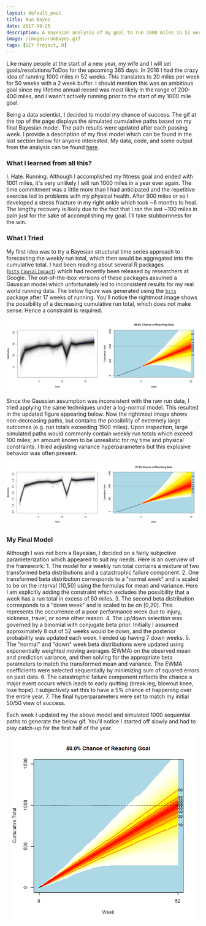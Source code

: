 ```yaml
---
layout: default_post
title: Run Bayes
date: 2017-08-25
description: A Bayesian analysis of my goal to run 1000 miles in 52 weeks.
image: /images/runBayes.gif
tags: [DIY Project, R]
---
```


Like many people at the start of a new year, my wife and I will set goals/resolutions/ToDos for the upcoming 365 days. In 2016 I had the crazy idea of running 1000 miles in 52 weeks. This translates to 20 miles per week for 50 weeks with a 2 week buffer. I should mention this was an ambitious goal since my lifetime annual record was most likely in the range of 200-400 miles, and I wasn't actively running prior to the start of my 1000 mile goal. 

Being a data scientist, I decided to model my chance of success. The gif at the top of the page displays the simulated cumulative paths based on my final Bayesian model. The path results were updated after each passing week. I provide a description of my final model  which can be found in the last section below for anyone interested. My data, code, and some output from the analysis can be found <a href="https://github.com/ChrisDienes/runBayes" target="_blank">here</a>. 

<h3>What I learned from all this?</h3> 
I. Hate. Running. Although I accomplished my fitness goal and ended with 1001 miles, it's very unlikely I will run 1000 miles in a year ever again. The time commitment was a little more than I had anticipated and the repetitive exercise led to problems with my physical health. After 900 miles or so I developed a stress fracture in my right ankle which took ~6 months to heal. The lengthy recovery is likely due to the fact that I ran the last ~100 miles in pain just for the sake of accomplishing my goal. I'll take stubbornness for the win.    

<h3>What I Tried</h3> 
My first idea was to try a Bayesian structural time series approach to forecasting the weekly run total, which then would be aggregated into the cumulative total. I had been reading about several R packages (<a href="https://cran.r-project.org/web/packages/bsts/bsts.pdf" target="_blank"><code>bsts</code></a>,<a href="https://cran.r-project.org/web/packages/CausalImpact/CausalImpact.pdf" target="_blank"><code>CausalImpact</code></a>) which had recently been released by researchers at Google. The out-of-the-box versions of these packages assumed a Gaussian model which unfortunately led to inconsistent results for my real world running data. The below figure was generated using the <a href="https://cran.r-project.org/web/packages/bsts/bsts.pdf" target="_blank"><code>bsts</code></a> package after 17 weeks of running. You'll notice the rightmost image shows the possibility of a decreasing cumulative run total, which does not make sense. Hence a constraint is required.    
<p align="center">
  <img src="https://github.com/ChrisDienes/runBayes/blob/master/bsts_attempt_1.png?raw=true " alt="bsts_attempt_1.png"/>
</p>
Since the Gaussian assumption was inconsistent with the raw run data, I tried applying the same techniques under a log-normal model. This resulted in the updated figure appearing below. Now the rightmost image shows non-decreasing paths, but contains the possibility of extremely large outcomes (e.g. run totals exceeding 1500 miles). Upon inspection, large simulated paths would commonly contain weekly run totals which exceed 100 miles; an amount known to be unrealistic for my time and physical constraints. I tried adjusting variance hyperparameters but this explosive behavior was often present.       
<p align="center">
  <img src="https://github.com/ChrisDienes/runBayes/blob/master/bsts_attempt_2.png?raw=true " alt="bsts_attempt_2.png"/>
</p> 

<h3>My Final Model</h3>
Although I was not born a Bayesian, I decided on a fairly subjective parameterization which appeared to suit my needs. Here is an overview of the framework:
1. The model for a weekly run total contains a mixture of two transformed beta distributions and a catastrophic failure component.
2. One transformed beta distribution corresponds to a "normal week" and is scaled to be on the interval [10,50] using the formulas for mean and variance. Here I am explicitly adding the constraint which excludes the possibility that a week has a run total in excess of 50 miles.
3. The second beta distribution corresponds to a "down week" and is scaled to be on [0,20]. This represents the occurrence of a poor performance week due to injury, sickness, travel, or some other reason.
4. The up/down selection was governed by a binomial with conjugate beta prior. Initially I assumed approximately 8 out of 52 weeks would be down, and the posterior probability was updated each week. I ended up having 7 down weeks.
5. The "normal" and "down" week beta distributions were updated using exponentially weighted moving averages (EWMA) on the observed mean and prediction variance, and then solving for the appropriate beta parameters to match the transformed mean and variance. The EWMA coefficients were selected sequentially by minimizing sum of squared errors on past data.    
6. The catastrophic failure component reflects the chance a major event occurs which leads to early quitting (break leg, blowout knee, lose hope). I subjectively set this to have a 5% chance of happening over the entire year.
7. The final hyperparameters were set to match my initial 50/50 view of success.

Each week I updated my the above model and simulated 1000 sequential paths to generate the below gif. You'll notice I started off slowly and had to play catch-up for the first half of the year. 
<p align="center">
  <img src="https://github.com/ChrisDienes/runBayes/blob/master/runBayes.gif?raw=true" alt="runBayes.gif" />
</p>
